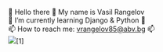 👋 Hello there 👋 My name is Vasil Rangelov  
🌱 I’m currently learning Django & Python 🌱  
📫 How to reach me: vrangelov85@abv.bg 📫  
![](https://user-images.githubusercontent.com/96621183/194548979-2fe76ffd-d8c1-4469-a568-3495a7f4db8d.png)[1]
<!--
**vasskess/vasskess** is a ✨ _special_ ✨ repository because its `README.md` (this file) appears on your GitHub profile.
[![github](https://cloud.githubusercontent.com/assets/17016297/18839843/0e06a67a-83d2-11e6-993a-b35a182500e0.png)]
[1]: https://www.linkedin.com/in/vasil-rangelov-739b93181/ 

